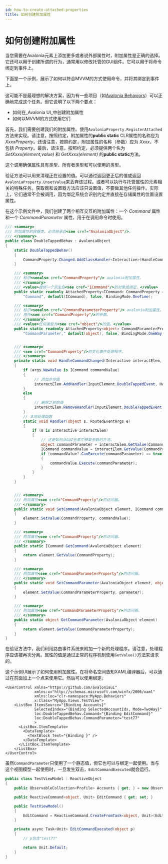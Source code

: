 ```yaml
---
id: how-to-create-attached-properties
title: 如何创建附加属性
---
```



# 如何创建附加属性

当您需要在Avalonia元素上添加更多或者说外部属性时，附加属性是正确的选择。它还可以用于创建所谓的行为，通常用以修改托管的GUI组件。它可以用于将命令绑定到事件上。

下面是一个示例，展示了如何以符合MVVM的方式使用命令，并将其绑定到事件上。

这可能不是最理想的解决方案，因为有一些项目（如[Avalonia Behaviors](https://github.com/wieslawsoltes/AvaloniaBehaviors)）可以正确地完成这个任务。但它说明了以下两个要点：

* 如何在_Avalonia UI_中创建附加属性
* 如何以MVVM的方式使用它们

首先，我们需要创建我们的附加属性。使用`AvaloniaProperty.RegisterAttached`方法来实现。请注意，按照约定，附加属性的**public static** CLR属性的名称应为 _XxxxProperty_。还请注意，按照约定，附加属性的名称（参数）应为 _Xxxx_，不包括 _Property_。最后，请注意，按照约定，必须提供两个名为 _SetXxxx(element,value)_ 和 _GetXxxx(element)_ 的**public static**方法。

这个调用确保属性具有类型、所有者类型和可以使用的类型。

验证方法可以用来清理正在设置的值。可以通过返回更正后的值或返回`AvaloniaProperty.UnsetValue`来丢弃该过程。或者可以执行与托管属性的元素相关的特殊任务。获取器和设置器方法应该只设置值，不要做其他任何操作。实际上，它们通常不会被调用，因为绑定系统会识别约定并直接在存储属性的位置设置属性。

在这个示例文件中，我们创建了两个相互交互的附加属性：一个 _Command_ 属性和一个 _CommandParameter_ 属性，用于在调用命令时使用。

```csharp
/// <summary>
/// 附加属性的容器类。必须继承自<see cref="AvaloniaObject"/>。
/// </summary>
public class DoubleTappedBehav : AvaloniaObject
{
    static DoubleTappedBehav()
    {
        CommandProperty.Changed.AddClassHandler<Interactive>(HandleCommandChanged);
    }

    /// <summary>
    /// 标识<seealso cref="CommandProperty"/> avalonia附加属性。
    /// </summary>
    /// <value>提供一个派生自<see cref="ICommand"/>的对象或绑定。</value>
    public static readonly AttachedProperty<ICommand> CommandProperty = AvaloniaProperty.RegisterAttached<DoubleTappedBehav, Interactive, ICommand>(
        "Command", default(ICommand), false, BindingMode.OneTime);

    /// <summary>
    /// 标识<seealso cref="CommandParameterProperty"/> avalonia附加属性。
    /// 用作<see cref="CommandProperty"/>的参数。
    /// </summary>
    /// <value>任何类型为<see cref="object"/>的值。</value>
    public static readonly AttachedProperty<object> CommandParameterProperty = AvaloniaProperty.RegisterAttached<DoubleTappedBehav, Interactive, object>(
        "CommandParameter," default(object), false, BindingMode.OneWay, null);


    /// <summary>
    /// <see cref="CommandProperty"/>的变化事件处理程序。
    /// </summary>
    private static void HandleCommandChanged(Interactive interactElem, AvaloniaPropertyChangedEventArgs args)
    {
        if (args.NewValue is ICommand commandValue)
        {
             // 添加非空值
             interactElem.AddHandler(InputElement.DoubleTappedEvent, Handler);
        }
        else
        {
             // 删除之前的值
             interactElem.RemoveHandler(InputElement.DoubleTappedEvent, Handler);
        }
        // 本地处理函数
        static void Handler(object s, RoutedEventArgs e)
        {
            if (s is Interactive interactElem)
            {
                // 这是如何从GUI元素中获取参数的方法。
                object commandParameter = interactElem.GetValue(CommandParameterProperty);
                ICommand commandValue = interactElem.GetValue(CommandProperty);
                if (commandValue?.CanExecute(commandParameter) == true)
                {
                    commandValue.Execute(commandParameter);
                }
            }
        }
    }


    /// <summary>
    /// 附加属性<see cref="CommandProperty"/>的访问器。
    /// </summary>
    public static void SetCommand(AvaloniaObject element, ICommand commandValue)
    {
        element.SetValue(CommandProperty, commandValue);
    }

    /// <summary>
    /// 附加属性<see cref="CommandProperty"/>的访问器。
    /// </summary>
    public static ICommand GetCommand(AvaloniaObject element)
    {
        return element.GetValue(CommandProperty);
    }

    /// <summary>
    /// 附加属性<see cref="CommandParameterProperty"/>的访问器。
    /// </summary>
    public static void SetCommandParameter(AvaloniaObject element, object parameter)
    {
        element.SetValue(CommandParameterProperty, parameter);
    }

    /// <summary>
    /// 附加属性<see cref="CommandParameterProperty"/>的访问器。
    /// </summary>
    public static object GetCommandParameter(AvaloniaObject element)
    {
        return element.GetValue(CommandParameterProperty);
    }
}

```

在验证方法中，我们利用路由事件系统来附加一个新的处理程序。请注意，处理程序应该被再次分离。属性的值是通过正常的程序机制使用`GetValue()`方法来请求的。

这个示例UI展示了如何使用附加属性。在将命名空间告知XAML编译器后，可以通过在前面加上一个点来使用它。然后可以使用绑定。

```markup
<UserControl xmlns="https://github.com/avaloniaui"
             xmlns:x="http://schemas.microsoft.com/winfx/2006/xaml"
             xmlns:loc="clr-namespace:MyApp.Behaviors"
             x:Class="MyApp.Views.TestView">
    <ListBox ItemsSource="{Binding Accounts}"
             SelectedIndex="{Binding SelectedAccountIdx, Mode=TwoWay}"
             loc:DoubleTappedBehav.Command="{Binding EditCommand}"
             loc:DoubleTappedBehav.CommandParameter="test77"
             >
      <ListBox.ItemTemplate>
        <DataTemplate>
          <TextBlock Text="{Binding }" />          
        </DataTemplate>
      </ListBox.ItemTemplate>
    </ListBox>
</UserControl>
```

虽然`CommandParameter`只使用了一个静态值，但它也可以与绑定一起使用。当与这个视图模型一起使用时，一旦发生双击，`EditCommandExecuted`就会运行。

```csharp
public class TestViewModel : ReactiveObject
{
    public ObservableCollection<Profile> Accounts { get; } = new ObservableCollection<Profile>();

    public ReactiveCommand<object, Unit> EditCommand { get; set; }

    public TestViewModel()
    {
        EditCommand = ReactiveCommand.CreateFromTask<object, Unit>(EditCommandExecuted);
    }

    private async Task<Unit> EditCommandExecuted(object p)
    {
        // p包含"test77"

        return Unit.Default;
    }
}
```
